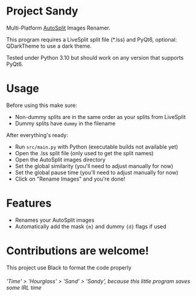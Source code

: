 # Project Sandy
Multi-Platform [AutoSplit](https://github.com/Toufool/Auto-Split) Images Renamer.

This program requires a LiveSplit split file (*.lss) and PyQt6, optional: QDarkTheme to use a dark theme.

Tested under Python 3.10 but should work on any version that supports PyQt6.

# Usage
Before using this make sure:
- Non-dummy splits are in the same order as your splits from LiveSplit
- Dummy splits have ``dummy`` in the filename

After everything's ready:
- Run ``src/main.py`` with Python (executable builds not available yet)
- Open the .lss split file (only used to get the split names)
- Open the AutoSplit images directory
- Set the global similarity (you'll need to adjust manually for now)
- Set the global pause time (you'll need to adjust manually for now)
- Click on "Rename Images" and you're done!

# Features
- Renames your AutoSplit images
- Automatically add the mask ``{m}`` and dummy ``{d}`` flags if used

# Contributions are welcome!
This project use Black to format the code properly


###### 'Time' > 'Hourglass' > 'Sand' > 'Sandy', because this little program saves some IRL time
